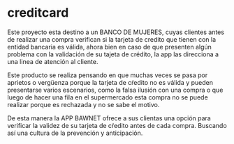 # creditcard
Este proyecto esta destino a un BANCO DE MUJERES, cuyas clientes antes de realizar una compra verifican si la tarjeta de credito  que tienen con la entidad bancaria es válida, ahora bien en caso de que presenten algún problema con la validación de su tajeta de crédito,  la app las direcciona a una linea de atención al cliente.

Este producto se realiza pensando en que muchas veces se pasa por aprietos o vergüenza porque la tarjeta de cŕedito no es válida y pueden presentarse varios escenarios,  como la falsa ilusión con una compra  o que luego de hacer una fila en el supermercado esta compra no se puede realizar porque  es rechazada y no se sabe el motivo.

De esta manera la APP BAWNET ofrece a sus clientas una opción para verificar la validez de su tarjeta de cŕedito antes de cada compra.  Buscando así una cultura de la prevención y anticipación.

